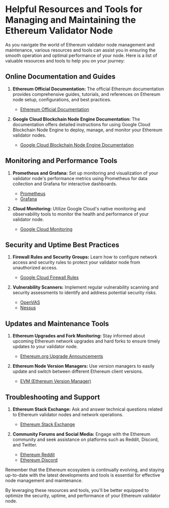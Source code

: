 # Helpful Resources and Tools for Managing and Maintaining the Ethereum Validator Node

As you navigate the world of Ethereum validator node management and maintenance, various resources and tools can assist you in ensuring the smooth operation and optimal performance of your node. Here is a list of valuable resources and tools to help you on your journey:

## Online Documentation and Guides

1. **Ethereum Official Documentation:** The official Ethereum documentation provides comprehensive guides, tutorials, and references on Ethereum node setup, configurations, and best practices.
   - [Ethereum Official Documentation](https://ethereum.org/en/developers/docs/)

2. **Google Cloud Blockchain Node Engine Documentation:** The documentation offers detailed instructions for using Google Cloud Blockchain Node Engine to deploy, manage, and monitor your Ethereum validator nodes.
   - [Google Cloud Blockchain Node Engine Documentation](https://cloud.google.com/blockchain-node-engine/docs)

## Monitoring and Performance Tools

1. **Prometheus and Grafana:** Set up monitoring and visualization of your validator node's performance metrics using Prometheus for data collection and Grafana for interactive dashboards.
   - [Prometheus](https://prometheus.io/)
   - [Grafana](https://grafana.com/)

2. **Cloud Monitoring:** Utilize Google Cloud's native monitoring and observability tools to monitor the health and performance of your validator node.
   - [Google Cloud Monitoring](https://cloud.google.com/monitoring)

## Security and Uptime Best Practices

1. **Firewall Rules and Security Groups:** Learn how to configure network access and security rules to protect your validator node from unauthorized access.
   - [Google Cloud Firewall Rules](https://cloud.google.com/vpc/docs/firewalls)

2. **Vulnerability Scanners:** Implement regular vulnerability scanning and security assessments to identify and address potential security risks.
   - [OpenVAS](https://www.openvas.org/)
   - [Nessus](https://www.tenable.com/products/nessus)

## Updates and Maintenance Tools

1. **Ethereum Upgrades and Fork Monitoring:** Stay informed about upcoming Ethereum network upgrades and hard forks to ensure timely updates to your validator node.
   - [Ethereum.org Upgrade Announcements](https://ethereum.org/en/upgrades/)

2. **Ethereum Node Version Managers:** Use version managers to easily update and switch between different Ethereum client versions.
   - [EVM (Ethereum Version Manager)](https://github.com/ethereum/evm)

## Troubleshooting and Support

1. **Ethereum Stack Exchange:** Ask and answer technical questions related to Ethereum validator nodes and network operations.
   - [Ethereum Stack Exchange](https://ethereum.stackexchange.com/)

2. **Community Forums and Social Media:** Engage with the Ethereum community and seek assistance on platforms such as Reddit, Discord, and Twitter.
   - [Ethereum Reddit](https://www.reddit.com/r/ethereum/)
   - [Ethereum Discord](https://discord.gg/7JYrW3m)

Remember that the Ethereum ecosystem is continually evolving, and staying up-to-date with the latest developments and tools is essential for effective node management and maintenance.

By leveraging these resources and tools, you'll be better equipped to optimize the security, uptime, and performance of your Ethereum validator node.
